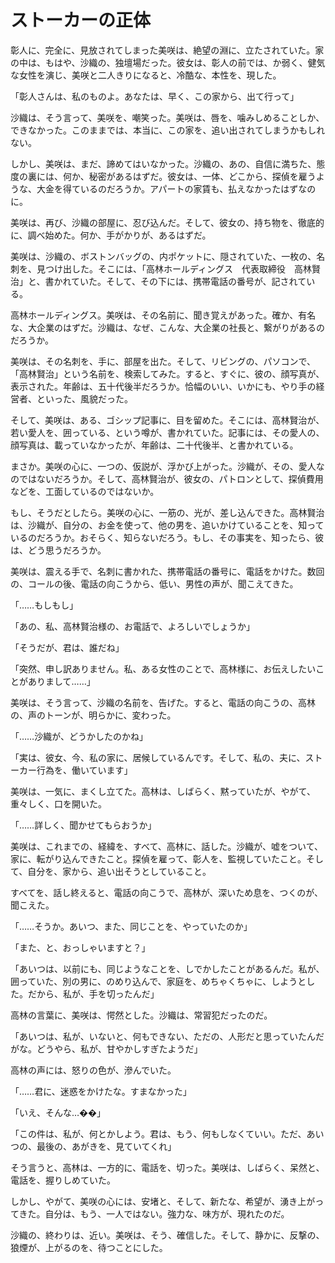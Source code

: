 
# ストーカーの正体

彰人に、完全に、見放されてしまった美咲は、絶望の淵に、立たされていた。家の中は、もはや、沙織の、独壇場だった。彼女は、彰人の前では、か弱く、健気な女性を演じ、美咲と二人きりになると、冷酷な、本性を、現した。

「彰人さんは、私のものよ。あなたは、早く、この家から、出て行って」

沙織は、そう言って、美咲を、嘲笑った。美咲は、唇を、噛みしめることしか、できなかった。このままでは、本当に、この家を、追い出されてしまうかもしれない。

しかし、美咲は、まだ、諦めてはいなかった。沙織の、あの、自信に満ちた、態度の裏には、何か、秘密があるはずだ。彼女は、一体、どこから、探偵を雇うような、大金を得ているのだろうか。アパートの家賃も、払えなかったはずなのに。

美咲は、再び、沙織の部屋に、忍び込んだ。そして、彼女の、持ち物を、徹底的に、調べ始めた。何か、手がかりが、あるはずだ。

美咲は、沙織の、ボストンバッグの、内ポケットに、隠されていた、一枚の、名刺を、見つけ出した。そこには、「高林ホールディングス　代表取締役　高林賢治」と、書かれていた。そして、その下には、携帯電話の番号が、記されている。

高林ホールディングス。美咲は、その名前に、聞き覚えがあった。確か、有名な、大企業のはずだ。沙織は、なぜ、こんな、大企業の社長と、繋がりがあるのだろうか。

美咲は、その名刺を、手に、部屋を出た。そして、リビングの、パソコンで、「高林賢治」という名前を、検索してみた。すると、すぐに、彼の、顔写真が、表示された。年齢は、五十代後半だろうか。恰幅のいい、いかにも、やり手の経営者、といった、風貌だった。

そして、美咲は、ある、ゴシップ記事に、目を留めた。そこには、高林賢治が、若い愛人を、囲っている、という噂が、書かれていた。記事には、その愛人の、顔写真は、載っていなかったが、年齢は、二十代後半、と書かれている。

まさか。美咲の心に、一つの、仮説が、浮かび上がった。沙織が、その、愛人なのではないだろうか。そして、高林賢治が、彼女の、パトロンとして、探偵費用などを、工面しているのではないか。

もし、そうだとしたら。美咲の心に、一筋の、光が、差し込んできた。高林賢治は、沙織が、自分の、お金を使って、他の男を、追いかけていることを、知っているのだろうか。おそらく、知らないだろう。もし、その事実を、知ったら、彼は、どう思うだろうか。

美咲は、震える手で、名刺に書かれた、携帯電話の番号に、電話をかけた。数回の、コールの後、電話の向こうから、低い、男性の声が、聞こえてきた。

「……もしもし」

「あの、私、高林賢治様の、お電話で、よろしいでしょうか」

「そうだが、君は、誰だね」

「突然、申し訳ありません。私、ある女性のことで、高林様に、お伝えしたいことがありまして……」

美咲は、そう言って、沙織の名前を、告げた。すると、電話の向こうの、高林の、声のトーンが、明らかに、変わった。

「……沙織が、どうかしたのかね」

「実は、彼女、今、私の家に、居候しているんです。そして、私の、夫に、ストーカー行為を、働いています」

美咲は、一気に、まくし立てた。高林は、しばらく、黙っていたが、やがて、重々しく、口を開いた。

「……詳しく、聞かせてもらおうか」

美咲は、これまでの、経緯を、すべて、高林に、話した。沙織が、嘘をついて、家に、転がり込んできたこと。探偵を雇って、彰人を、監視していたこと。そして、自分を、家から、追い出そうとしていること。

すべてを、話し終えると、電話の向こうで、高林が、深いため息を、つくのが、聞こえた。

「……そうか。あいつ、また、同じことを、やっていたのか」

「また、と、おっしゃいますと？」

「あいつは、以前にも、同じようなことを、しでかしたことがあるんだ。私が、囲っていた、別の男に、のめり込んで、家庭を、めちゃくちゃに、しようとした。だから、私が、手を切ったんだ」

高林の言葉に、美咲は、愕然とした。沙織は、常習犯だったのだ。

「あいつは、私が、いないと、何もできない、ただの、人形だと思っていたんだがな。どうやら、私が、甘やかしすぎたようだ」

高林の声には、怒りの色が、滲んでいた。

「……君に、迷惑をかけたな。すまなかった」

「いえ、そんな…��」

「この件は、私が、何とかしよう。君は、もう、何もしなくていい。ただ、あいつの、最後の、あがきを、見ていてくれ」

そう言うと、高林は、一方的に、電話を、切った。美咲は、しばらく、呆然と、電話を、握りしめていた。

しかし、やがて、美咲の心には、安堵と、そして、新たな、希望が、湧き上がってきた。自分は、もう、一人ではない。強力な、味方が、現れたのだ。

沙織の、終わりは、近い。美咲は、そう、確信した。そして、静かに、反撃の、狼煙が、上がるのを、待つことにした。

